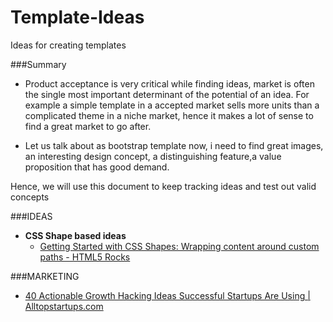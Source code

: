 Template-Ideas
==============

Ideas for creating templates

###Summary

- Product acceptance is very critical while finding ideas, market is often the single most important determinant of the potential of an idea. For example a simple template in a accepted market sells more units than a complicated theme in a niche market, hence it makes a lot of sense to find a great market to go after.

+ Let us talk about as bootstrap template now, i need to find great images, an interesting design concept, a distinguishing feature,a value proposition that has good demand.

Hence, we will use this document to keep tracking ideas and test out valid concepts




###IDEAS


+ **CSS Shape based ideas**
	+ [Getting Started with CSS Shapes: Wrapping content around custom paths - HTML5 Rocks](http://www.html5rocks.com/en/tutorials/shapes/getting-started/)


###MARKETING

+ [40 Actionable Growth Hacking Ideas Successful Startups Are Using | Alltopstartups.com](http://alltopstartups.com/2014/07/31/40-actionable-growth-hacking-ideas/)
